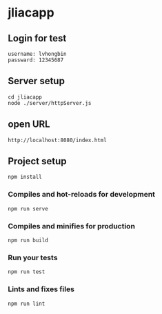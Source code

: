 # jliacapp

## Login for test
```
username: lvhongbin
passward: 12345687
```
## Server setup
```
cd jliacapp
node ./server/httpServer.js
```
## open URL
```
http://localhost:8080/index.html
```

## Project setup
```
npm install
```

### Compiles and hot-reloads for development
```
npm run serve
```

### Compiles and minifies for production
```
npm run build
```

### Run your tests
```
npm run test
```

### Lints and fixes files
```
npm run lint
```
